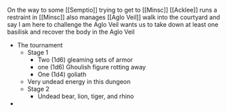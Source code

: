On the way to some [[Semptio]]
trying to get to [[Minsc]]
[[Acklee]] runs a restraint in [[Minsc]]
also manages [[Aglo Veil]]
walk into the courtyard and say I am here to challenge the Aglo Veil
wants us to take down at least one basilisk and recover the body
in the Aglo Veil
- The tournament
	- Stage 1
		- Two (1d6) gleaming sets of armor
		- one (1d6) Ghoulish figure rotting away
		- One (1d4) goliath
	- Very undead energy in this dungeon
	- Stage 2
		- Undead bear, lion, tiger, and rhino
- 